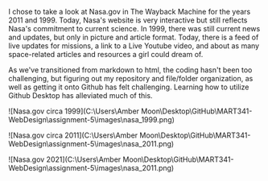 I chose to take a look at Nasa.gov in The Wayback Machine for the years 2011 and 1999.
Today, Nasa's website is very interactive but still reflects Nasa's commitment to current science. In 1999, there was still current news and updates, but only in picture and article format. Today, there is a feed of live updates for missions, a link to a Live Youtube video, and about as many space-related articles and resources a girl could dream of.

As we've transitioned from markdown to html, the coding hasn't been too challenging, but figuring out my repository and file/folder organization, as well as getting it onto Github has felt challenging. Learning how to utilize Github Desktop has alleviated much of this.

![Nasa.gov circa 1999](C:\Users\Amber Moon\Desktop\GitHub\MART341-WebDesign\assignment-5\images\nasa_1999.png)

![Nasa.gov circa 2011](C:\Users\Amber Moon\Desktop\GitHub\MART341-WebDesign\assignment-5\images\nasa_2011.png)

![Nasa.gov 2021](C:\Users\Amber Moon\Desktop\GitHub\MART341-WebDesign\assignment-5\images\nasa_2011.png)
